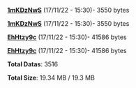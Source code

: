 [**1mKDzNwS**](/data/1mKDzNwS.txt) (17/11/22 - 15:30)- 3550 bytes

[**1mKDzNwS**](/data/1mKDzNwS.txt) (17/11/22 - 15:30)- 3550 bytes

[**EhHtzy9c**](/data/EhHtzy9c.txt) (17/11/22 - 15:30)- 41586 bytes

[**EhHtzy9c**](/data/EhHtzy9c.txt) (17/11/22 - 15:30)- 41586 bytes

**Total Datas**: 3516

**Total Size**: 19.34 MB / 19.3 MB